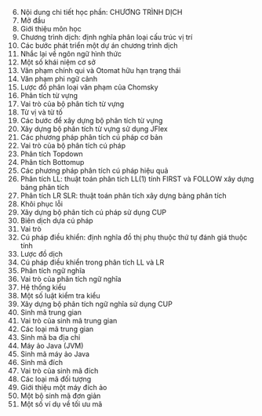 6. Nội dung chi tiết học phần: CHƯƠNG TRÌNH DỊCH
1. Mở đầu
1. Giới thiệu môn học
2. Chương trình dịch: định nghĩa phân loại cấu trúc vị trí
3. Các bước phát triển một dự án chương trình dịch
2. Nhắc lại về ngôn ngữ hình thức
1. Một số khái niệm cơ sở
2. Văn phạm chính qui và Otomat hữu hạn trạng thái
3. Văn phạm phi ngữ cảnh
4. Lược đồ phân loại văn phạm của Chomsky
3. Phân tích từ vựng
1. Vai trò của bộ phân tích từ vựng
2. Từ vị và từ tố
3. Các bước để xây dựng bộ phân tích từ vựng
4. Xây dựng bộ phân tích từ vựng sử dụng JFlex
4. Các phương pháp phân tích cú pháp cơ bản
1. Vai trò của bộ phân tích cú pháp
2. Phân tích Topdown
3. Phân tích Bottomup
5. Các phương pháp phân tích cú pháp hiệu quả
1. Phân tích LL: thuật toán phân tích LL(1) tính FIRST và FOLLOW xây dựng bảng phân tích
2. Phân tích LR SLR: thuật toán phân tích xây dựng bảng phân tích
3. Khôi phục lỗi
4. Xây dựng bộ phân tích cú pháp sử dụng CUP
6. Biên dịch dựa cú pháp
1. Vai trò
2. Cú pháp điều khiển: định nghĩa đồ thị phụ thuộc thứ tự đánh giá thuộc tính
3. Lược đồ dịch
4. Cú pháp điều khiển trong phân tích LL và LR
7. Phân tích ngữ nghĩa
1. Vai trò của phân tích ngữ nghĩa
2. Hệ thống kiểu
3. Một số luật kiểm tra kiểu
4. Xây dựng bộ phân tích ngữ nghĩa sử dụng CUP
8. Sinh mã trung gian
1. Vai trò của sinh mã trung gian
2. Các loại mã trung gian
3. Sinh mã ba địa chỉ
4. Máy ảo Java (JVM)
5. Sinh mã máy ảo Java
9. Sinh mã đích
1. Vai trò của sinh mã đích
2. Các loại mã đối tượng
3. Giới thiệu một máy đích ảo
4. Một bộ sinh mã đơn giản
5. Một số ví dụ về tối ưu mã
